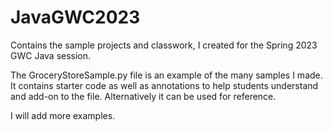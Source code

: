 # JavaGWC2023
Contains the sample projects and classwork, I created for the Spring 2023 GWC Java session. 


The GroceryStoreSample.py file is an example of the many samples I made. It contains starter code as well as annotations to help students understand and add-on to the file. Alternatively it can be used for reference. 

I will add more examples. 
